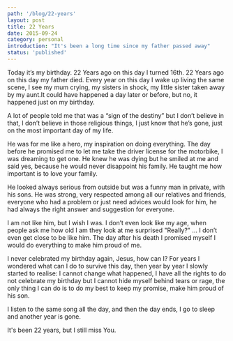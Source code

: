 ```yaml
---
path: '/blog/22-years'
layout: post
title: 22 Years
date: 2015-09-24
category: personal
introduction: "It's been a long time since my father passed away"
status: 'published'
---
```


Today it’s my birthday. 22 Years ago on this day I turned 16th. 22 Years ago on this day my father died. Every year on this day I wake up living the same scene, I see my mum crying, my sisters in shock, my little sister taken away by my aunt.It could have happened a day later or before, but no, it happened just on my birthday.

A lot of people told me that was a “sign of the destiny” but I don’t believe in that, I don’t believe in those religious things, I just know that he’s gone, just on the most important day of my life.

He was for me like a hero, my inspiration on doing everything. The day before he promised me to let me take the driver license for the motorbike, I was dreaming to get one. He knew he was dying but he smiled at me and said yes, because he would never disappoint his family.
He taught me how important is to love your family.

He looked always serious from outside but was a funny man in private, with his sons. He was strong, very respected among all our relatives and friends, everyone who had a problem or just need advices would look for him, he had always the right answer and suggestion for everyone.

I am not like him, but I wish I was. I don’t even look like my age, when people ask me how old I am they look at me surprised "Really?" ... I don’t even get close to be like him. The day after his death I promised myself I would do everything to make him proud of me.

I never celebrated my birthday again, Jesus, how can I? For years I wondered what can I do to survive this day, then year by year I slowly started to realise:
I cannot change what happened, I have all the rights to do not celebrate my birthday but I cannot hide myself behind tears or rage, the only thing I can do is to do my best to keep my promise, make him proud of his son.

I listen to the same song all the day, and then the day ends, I go to sleep and another year is gone.

It's been 22 years, but I still miss You.
